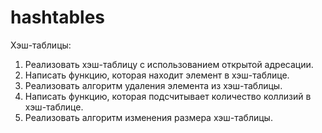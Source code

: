 # hashtables

Хэш-таблицы:
1. Реализовать хэш-таблицу с использованием открытой адресации.
2. Написать функцию, которая находит элемент в хэш-таблице.
3. Реализовать алгоритм удаления элемента из хэш-таблицы.
4. Написать функцию, которая подсчитывает количество коллизий в хэш-таблице.
5. Реализовать алгоритм изменения размера хэш-таблицы.
